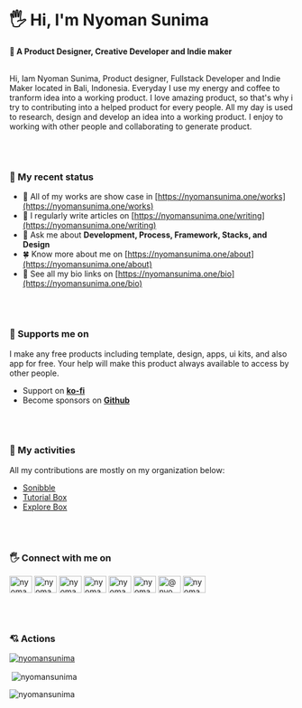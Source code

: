 <!-- README -->
<!-- ABOUT ME -->
<h1>🖐️ Hi, I'm Nyoman Sunima</h1>
<strong>🎉 A Product Designer, Creative Developer and Indie maker</strong>
<br/>
<br/>
<p>
Hi, Iam Nyoman Sunima, Product designer, Fullstack Developer and Indie Maker located in Bali, Indonesia. Everyday I use my energy and coffee to tranform idea into a working product. I love amazing product, so that's why i try to contributing into a helped product for every people. All my day is used to research, design and develop an idea into a working product. I enjoy to working with other people and collaborating to generate product.
</p>

<br/>
<br/>


### 🎉 My recent status
- 🎉 All of my works are show case in [https://nyomansunima.one/works](https://nyomansunima.one/works)
- 🔋 I regularly write articles on [https://nyomansunima.one/writing](https://nyomansunima.one/writing)
- 🥰 Ask me about **Development, Process, Framework, Stacks, and Design**
- 🍀 Know more about me on [https://nyomansunima.one/about](https://nyomansunima.one/about)
- 🚀 See all my bio links on [https://nyomansunima.one/bio](https://nyomansunima.one/bio)

<br/>
<br/>

### 👏 Supports me on 

I make any free products including template, design, apps, ui kits, and also app for free. Your help will make this product always available to access by other people.

- Support on <a href="https://ko-fi.com/nyomansunima"><strong>ko-fi</strong></a>
- Become sponsors on <a href="https://github.com/sponsors/nyomansunima"><strong>Github</strong></a>

<br/>
<br/>

### 🔋 My activities

All my contributions are mostly on my organization below: 
- [Sonibble](https://github.com/sonibble)
- [Tutorial Box](https://github.com/tutorial-box)
- [Explore Box](https://github.com/explore-box)

<br/>
<br/>

### 🖐️ Connect with me on

<p align="left">
<a href="https://codepen.io/nyomansunima" target="blank"><img align="center" src="https://raw.githubusercontent.com/rahuldkjain/github-profile-readme-generator/master/src/images/icons/Social/codepen.svg" alt="nyomansunima" height="30" width="40" /></a>
<a href="https://dev.to/nyomansunima" target="blank"><img align="center" src="https://raw.githubusercontent.com/rahuldkjain/github-profile-readme-generator/master/src/images/icons/Social/devto.svg" alt="nyomansunima" height="30" width="40" /></a>
<a href="https://twitter.com/nyomansunima" target="blank"><img align="center" src="https://raw.githubusercontent.com/rahuldkjain/github-profile-readme-generator/master/src/images/icons/Social/twitter.svg" alt="nyomansunima" height="30" width="40" /></a>
<a href="https://fb.com/nyomansunima" target="blank"><img align="center" src="https://raw.githubusercontent.com/rahuldkjain/github-profile-readme-generator/master/src/images/icons/Social/facebook.svg" alt="nyomansunima" height="30" width="40" /></a>
<a href="https://instagram.com/nyomansunima" target="blank"><img align="center" src="https://raw.githubusercontent.com/rahuldkjain/github-profile-readme-generator/master/src/images/icons/Social/instagram.svg" alt="nyomansunima" height="30" width="40" /></a>
<a href="https://dribbble.com/nyomansunima" target="blank"><img align="center" src="https://raw.githubusercontent.com/rahuldkjain/github-profile-readme-generator/master/src/images/icons/Social/dribbble.svg" alt="nyomansunima" height="30" width="40" /></a>
<a href="https://hashnode.com/@nyomansunima" target="blank"><img align="center" src="https://raw.githubusercontent.com/rahuldkjain/github-profile-readme-generator/master/src/images/icons/Social/hashnode.svg" alt="@nyomansunima" height="30" width="40" /></a>
<a href="https://www.topcoder.com/members/nyomansunima" target="blank"><img align="center" src="https://raw.githubusercontent.com/rahuldkjain/github-profile-readme-generator/master/src/images/icons/Social/topcoder.svg" alt="nyomansunima" height="30" width="40" /></a>
</p>

<br/>
<br/>

### 💘 Actions

<p align="left"> <a href="https://github.com/ryo-ma/github-profile-trophy"><img src="https://github-profile-trophy.vercel.app/?username=nyomansunima&no-bg=true&no-frame=true&theme=dracula" alt="nyomansunima" /></a> </p>

<p>&nbsp;<img align="center" src="https://github-readme-stats.vercel.app/api?username=nyomansunima&show_icons=true&locale=en&theme=transparent&hide_border=true" alt="nyomansunima" /></p>

<p><img align="center" src="https://github-readme-streak-stats.herokuapp.com/?user=nyomansunima&theme=transparent&hide_border=true&stroke=00000000" alt="nyomansunima" /></p>

